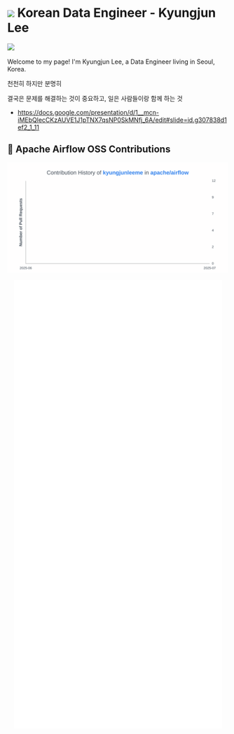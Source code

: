<h1><img src="https://user-images.githubusercontent.com/45473846/184478805-536e18d6-c2a7-4030-b72d-2973a9d7cbe2.gif" width="30"/> Korean Data Engineer - Kyungjun Lee</h1>

<a href="https://www.linkedin.com/in/kyungjunleeme/"><img src="https://img.shields.io/badge/LinkedIn-0077B5?style=for-the-badge&logo=linkedin&logoColor=white"></a>



Welcome to my page! I'm Kyungjun Lee, a Data Engineer living in Seoul, Korea.
</br>


천천히 하지만 분명히

결국은 문제를 해결하는 것이 중요하고, 일은 사람들이랑 함께 하는 것
- https://docs.google.com/presentation/d/1__mcn-iMEbQlecCKzAUVE1J1pTNX7qsNP0SkMNfj_6A/edit#slide=id.g307838d1ef2_1_11



## 🧩 Apache Airflow OSS Contributions

![Airflow Contribution Graph](https://github.com/kyungjunleeme/kyungjunleeme/blob/main/images/kyungjunleeme-apache-airflow-contribution-graph.svg)




<!--

![image](https://github.com/user-attachments/assets/a2affc69-df33-4852-802d-5ef274abd740)
- https://alirezasadeghi1.medium.com/open-source-data-engineering-landscape-2025-9c76011ff6c1

![image](https://github.com/user-attachments/assets/a3e97f30-397a-4b8b-bd93-3e0f9be2297c)



2024 Data Engineer Loadmap

- https://blog.dataengineer.io/p/the-2024-breaking-into-data-engineering
- https://www.mltut.com/best-data-engineering-courses-online/?fbclid=IwZXh0bgNhZW0CMTAAAR3OSUNagGhvM7SpfqwoilAQNcVpoLD9o5eVsM6OIEx5Du70z_jl8bYTDu0_aem_xgmF74QDzvFXLJMHR9cL1w

잘 만든 데이터 엔지니어링 블로그
- https://www.ssp.sh/brain/one-big-table/

토스의 데이터 조직
- https://recruit-data-division.oopy.io/

AI 커리어 시작하려는 개발자를 위한 조언

- https://yozm.wishket.com/magazine/detail/2845/?utm_source=oneoneone


Data Engineering projects 

1️⃣ https://github.com/RSKriegs/finnhub-streaming-data-pipeline

2️⃣ https://github.com/ankurchavda/streamify

3️⃣ https://github.com/ABZ-Aaron/Reddit-API-Pipeline

4️⃣ https://github.com/ris-tlp/audiophile-e2e-pipeline

5️⃣ https://github.com/andrem8/surf_dash
-->
<div align="center">
  <img src="github-metrics.svg" alt="Metrics" />
</div>

